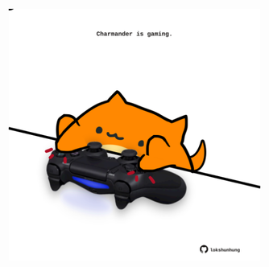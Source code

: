 <!-- built at 25/02/2021, 14:01:30 UTC -->
<p align="center">
  <img width="500" height="500" src="./ReadmeImage.svg">
</p>
